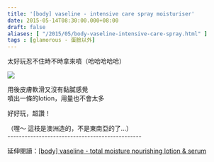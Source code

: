 ```yaml
---
title: '[body] vaseline - intensive care spray moisturiser'
date: 2015-05-14T08:30:00.000+08:00
draft: false
aliases: [ "/2015/05/body-vaseline-intensive-care-spray.html" ]
tags : [glamorous - 蛋臉以外]
---
```


太好玩忍不住時不時拿來噴（哈哈哈哈哈）  

[![](https://farm8.staticflickr.com/7778/17461429996_cbc44cef90_z.jpg)](https://farm8.staticflickr.com/7778/17461429996_cbc44cef90_z.jpg)

用後皮膚軟滑又沒有黏膩感覺  
噴出一條的lotion，用量也不會太多  
  
好好玩，超讚！  
  
（喔～ 這枝是澳洲造的，不是東南亞的了...）  
\-----------------------------------------------  
  
延伸閱讀：[\[body\] vaseline - total moisture nourishing lotion & serum](http://www.hidie.net/2014/12/body-vaseline-total-moisture-nourishing.html)